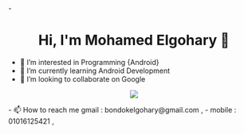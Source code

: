 -<h1 align="center">Hi, I'm Mohamed Elgohary 👋</h1>
- 👀 I’m interested in Programming {Android}  
- 🌱 I’m currently learning Android Development
- 💞️ I’m looking to collaborate on Google 
<p align="center">
    <a href="[https://www.linkedin.com/in/mohamedabusrea](https://www.linkedin.com/in/mohamed-elgohary-9b88aa21a/)"><img src="https://img.shields.io/badge/linkedin-%230177B5?style=flat&logo=linkedin&logoColor=white"/></a></p>
- 📫 How to reach me gmail : bondokelgohary@gmail.com ,
-  mobile : 01016125421 , 
<!---
MohamedElgohary88/MohamedElgohary88 is a ✨ special ✨ repository because its `README.md` (this file) appears on your GitHub profile.
You can click the Preview link to take a look at your changes.
--->

